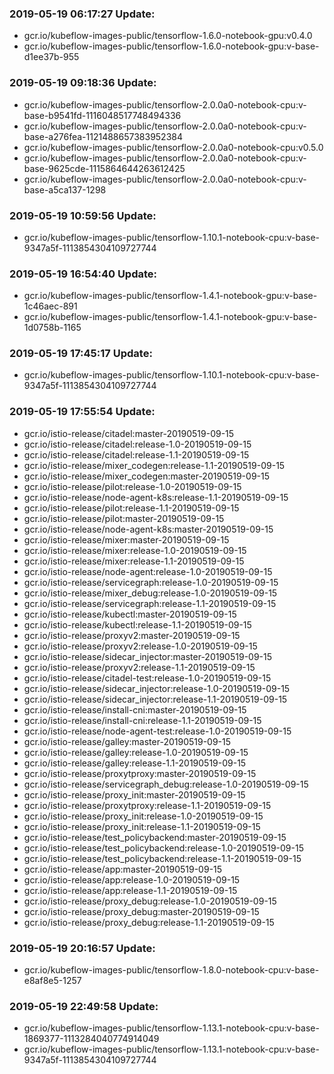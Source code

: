 ### 2019-05-19 06:17:27 Update:

- gcr.io/kubeflow-images-public/tensorflow-1.6.0-notebook-gpu:v0.4.0
- gcr.io/kubeflow-images-public/tensorflow-1.6.0-notebook-gpu:v-base-d1ee37b-955
### 2019-05-19 09:18:36 Update:

- gcr.io/kubeflow-images-public/tensorflow-2.0.0a0-notebook-cpu:v-base-b9541fd-1116048517748494336
- gcr.io/kubeflow-images-public/tensorflow-2.0.0a0-notebook-cpu:v-base-a276fea-1121488657383952384
- gcr.io/kubeflow-images-public/tensorflow-2.0.0a0-notebook-cpu:v0.5.0
- gcr.io/kubeflow-images-public/tensorflow-2.0.0a0-notebook-cpu:v-base-9625cde-1115864644263612425
- gcr.io/kubeflow-images-public/tensorflow-2.0.0a0-notebook-cpu:v-base-a5ca137-1298
### 2019-05-19 10:59:56 Update:

- gcr.io/kubeflow-images-public/tensorflow-1.10.1-notebook-cpu:v-base-9347a5f-1113854304109727744
### 2019-05-19 16:54:40 Update:

- gcr.io/kubeflow-images-public/tensorflow-1.4.1-notebook-gpu:v-base-1c46aec-891
- gcr.io/kubeflow-images-public/tensorflow-1.4.1-notebook-gpu:v-base-1d0758b-1165
### 2019-05-19 17:45:17 Update:

- gcr.io/kubeflow-images-public/tensorflow-1.10.1-notebook-cpu:v-base-9347a5f-1113854304109727744
### 2019-05-19 17:55:54 Update:

- gcr.io/istio-release/citadel:master-20190519-09-15
- gcr.io/istio-release/citadel:release-1.0-20190519-09-15
- gcr.io/istio-release/citadel:release-1.1-20190519-09-15
- gcr.io/istio-release/mixer_codegen:release-1.1-20190519-09-15
- gcr.io/istio-release/mixer_codegen:master-20190519-09-15
- gcr.io/istio-release/pilot:release-1.0-20190519-09-15
- gcr.io/istio-release/node-agent-k8s:release-1.1-20190519-09-15
- gcr.io/istio-release/pilot:release-1.1-20190519-09-15
- gcr.io/istio-release/pilot:master-20190519-09-15
- gcr.io/istio-release/node-agent-k8s:master-20190519-09-15
- gcr.io/istio-release/mixer:master-20190519-09-15
- gcr.io/istio-release/mixer:release-1.0-20190519-09-15
- gcr.io/istio-release/mixer:release-1.1-20190519-09-15
- gcr.io/istio-release/node-agent:release-1.0-20190519-09-15
- gcr.io/istio-release/servicegraph:release-1.0-20190519-09-15
- gcr.io/istio-release/mixer_debug:release-1.0-20190519-09-15
- gcr.io/istio-release/servicegraph:release-1.1-20190519-09-15
- gcr.io/istio-release/kubectl:master-20190519-09-15
- gcr.io/istio-release/kubectl:release-1.1-20190519-09-15
- gcr.io/istio-release/proxyv2:master-20190519-09-15
- gcr.io/istio-release/proxyv2:release-1.0-20190519-09-15
- gcr.io/istio-release/sidecar_injector:master-20190519-09-15
- gcr.io/istio-release/proxyv2:release-1.1-20190519-09-15
- gcr.io/istio-release/citadel-test:release-1.0-20190519-09-15
- gcr.io/istio-release/sidecar_injector:release-1.0-20190519-09-15
- gcr.io/istio-release/sidecar_injector:release-1.1-20190519-09-15
- gcr.io/istio-release/install-cni:master-20190519-09-15
- gcr.io/istio-release/install-cni:release-1.1-20190519-09-15
- gcr.io/istio-release/node-agent-test:release-1.0-20190519-09-15
- gcr.io/istio-release/galley:master-20190519-09-15
- gcr.io/istio-release/galley:release-1.0-20190519-09-15
- gcr.io/istio-release/galley:release-1.1-20190519-09-15
- gcr.io/istio-release/proxytproxy:master-20190519-09-15
- gcr.io/istio-release/servicegraph_debug:release-1.0-20190519-09-15
- gcr.io/istio-release/proxy_init:master-20190519-09-15
- gcr.io/istio-release/proxytproxy:release-1.1-20190519-09-15
- gcr.io/istio-release/proxy_init:release-1.0-20190519-09-15
- gcr.io/istio-release/proxy_init:release-1.1-20190519-09-15
- gcr.io/istio-release/test_policybackend:master-20190519-09-15
- gcr.io/istio-release/test_policybackend:release-1.0-20190519-09-15
- gcr.io/istio-release/test_policybackend:release-1.1-20190519-09-15
- gcr.io/istio-release/app:master-20190519-09-15
- gcr.io/istio-release/app:release-1.0-20190519-09-15
- gcr.io/istio-release/app:release-1.1-20190519-09-15
- gcr.io/istio-release/proxy_debug:release-1.0-20190519-09-15
- gcr.io/istio-release/proxy_debug:master-20190519-09-15
- gcr.io/istio-release/proxy_debug:release-1.1-20190519-09-15
### 2019-05-19 20:16:57 Update:

- gcr.io/kubeflow-images-public/tensorflow-1.8.0-notebook-cpu:v-base-e8af8e5-1257
### 2019-05-19 22:49:58 Update:

- gcr.io/kubeflow-images-public/tensorflow-1.13.1-notebook-cpu:v-base-1869377-1113284040774914049
- gcr.io/kubeflow-images-public/tensorflow-1.13.1-notebook-cpu:v-base-9347a5f-1113854304109727744
